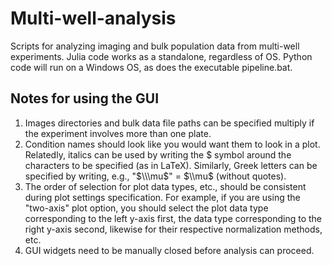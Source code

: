# Multi-well-analysis
Scripts for analyzing imaging and bulk population data from multi-well experiments. Julia code works as a standalone, regardless of OS. Python code will run on a Windows OS, as does the executable pipeline.bat. 

## Notes for using the GUI
1. Images directories and bulk data file paths can be specified multiply if the experiment involves more than one plate. 
2. Condition names should look like you would want them to look in a plot. Relatedly, italics can be used by writing the $ symbol around the characters to be specified (as in LaTeX). Similarly, Greek letters can be specified by writing, e.g., "$\\\mu$" = $\\mu$ (without quotes).
3. The order of selection for plot data types, etc., should be consistent during plot settings specification. For example, if you are using the "two-axis" plot option, you should select the plot data type corresponding to the left y-axis first, the data type corresponding to the right y-axis second, likewise for their respective normalization methods, etc.
4. GUI widgets need to be manually closed before analysis can proceed.
